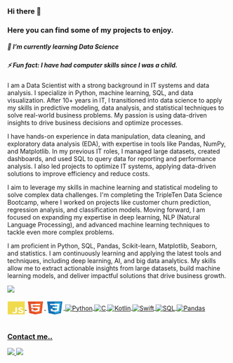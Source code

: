 ### Hi there 👋
### Here you can find some of my projects to enjoy.

##### 🌱 I’m currently learning Data Science
##### ⚡ Fun fact: I have had computer skills since I was a child.

I am a Data Scientist with a strong background in IT systems and data analysis. I specialize in Python, machine learning, SQL, and data visualization. After 10+ years in IT, I transitioned into data science to apply my skills in predictive modeling, data analysis, and statistical techniques to solve real-world business problems. My passion is using data-driven insights to drive business decisions and optimize processes.

I have hands-on experience in data manipulation, data cleaning, and exploratory data analysis (EDA), with expertise in tools like Pandas, NumPy, and Matplotlib. In my previous IT roles, I managed large datasets, created dashboards, and used SQL to query data for reporting and performance analysis. I also led projects to optimize IT systems, applying data-driven solutions to improve efficiency and reduce costs.

I aim to leverage my skills in machine learning and statistical modeling to solve complex data challenges. I'm completing the TripleTen Data Science Bootcamp, where I worked on projects like customer churn prediction, regression analysis, and classification models. Moving forward, I am focused on expanding my expertise in deep learning, NLP (Natural Language Processing), and advanced machine learning techniques to tackle even more complex problems.

I am proficient in Python, SQL, Pandas, Scikit-learn, Matplotlib, Seaborn, and statistics. I am continuously learning and applying the latest tools and techniques, including deep learning, AI, and big data analytics. My skills allow me to extract actionable insights from large datasets, build machine learning models, and deliver impactful solutions that drive business growth.


 <div>
   <a href="https://github.com/tmuniz570">
   <!--<img height="180em" src="https://github-readme-stats.vercel.app/api?username=tmuniz570&show_icons=true&theme=tokyonight&include_all_commits=true&count_private=true"/>-->
   <img height="180em" src="https://github-readme-stats.vercel.app/api/top-langs/?username=tmuniz570&layout=compact&langs_count=6&theme=tokyonight"/>
</div>
    
<div style="display: inline_block"><br>
  <img align="center" alt="JS" height="30" width="40" src="https://raw.githubusercontent.com/devicons/devicon/master/icons/javascript/javascript-plain.svg">
  <img align="center" alt="HTML" height="30" width="40" src="https://raw.githubusercontent.com/devicons/devicon/master/icons/html5/html5-original.svg">
  <img align="center" alt="CSS" height="30" width="40" src="https://raw.githubusercontent.com/devicons/devicon/master/icons/css3/css3-original.svg">
  <img align="center" alt="Python" height="30" width="40" src="https://cdn.jsdelivr.net/gh/devicons/devicon@latest/icons/python/python-original.svg">
  <img align="center" alt="C" height="30" width="40" src="https://cdn.jsdelivr.net/gh/devicons/devicon@latest/icons/c/c-original.svg">
  <img align="center" alt="Kotlin" height="30" width="40" src="https://cdn.jsdelivr.net/gh/devicons/devicon@latest/icons/kotlin/kotlin-original.svg">
  <img align="center" alt="Swift" height="30" width="40" src="https://cdn.jsdelivr.net/gh/devicons/devicon@latest/icons/swift/swift-original.svg">
  <img align="center" alt="SQL" height="30" width="40" src="https://cdn.jsdelivr.net/gh/devicons/devicon@latest/icons/sqldeveloper/sqldeveloper-original.svg">
  <img align="center" alt="Pandas" height="30" width="40" src="https://cdn.jsdelivr.net/gh/devicons/devicon@latest/icons/pandas/pandas-original-wordmark.svg">
</div>
 
<br>
 
### Contact me..
 
<div>
  <a href = "mailto:tmuniz570@gmail.com">
    <img src="https://img.shields.io/badge/-Gmail-%23333?style=for-the-badge&logo=gmail&logoColor=white" target="_blank">
  </a>
  <a href="https://www.linkedin.com/in/tmuniz570" target="_blank">
    <img src="https://img.shields.io/badge/-LinkedIn-%230077B5?style=for-the-badge&logo=linkedin&logoColor=white" target="_blank">
  </a>
</div>

<!--
### Hi there 👋

### Here you can find some of my projects to enjoy.
-->

<!--
**tmuniz570/tmuniz570** is a ✨ _special_ ✨ repository because its `README.md` (this file) appears on your GitHub profile.

Here are some ideas to get you started:

- 🔭 I’m currently working on ...
- 🌱 I’m currently learning ...
- 👯 I’m looking to collaborate on ...
- 🤔 I’m looking for help with ...
- 💬 Ask me about ...
- 📫 How to reach me: ...
- 😄 Pronouns: ...
- ⚡ Fun fact: ...
-->
